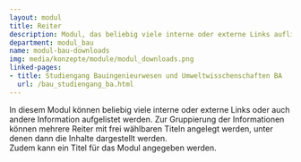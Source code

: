 ```yaml
---
layout: modul
title: Reiter
description: Modul, das beliebig viele interne oder externe Links auflistet und in Reitern gruppiert anzeigt.
department: modul_bau
name: modul-bau-downloads
img: media/konzepte/module/modul_downloads.png
linked-pages:
- title: Studiengang Bauingenieurwesen und Umweltwisschenschaften BA
  url: /bau_studiengang_ba.html
---
```


In diesem Modul können beliebig viele interne oder externe Links oder auch andere Information aufgelistet werden.
Zur Gruppierung der Informationen können mehrere Reiter mit frei wählbaren Titeln angelegt werden, unter denen dann die Inhalte dargestellt werden.<br />
Zudem kann ein Titel für das Modul angegeben werden.